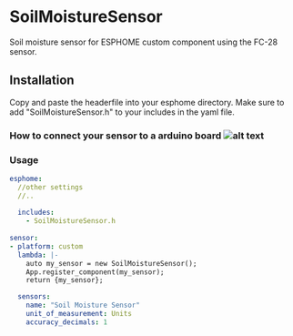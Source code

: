 # SoilMoistureSensor
Soil moisture sensor for ESPHOME custom component using the FC-28 sensor.

## Installation
Copy and paste the headerfile into your esphome directory.
Make sure to add "SoilMoistureSensor.h" to your includes in the yaml file.

### How to connect your sensor to a arduino board ![alt text](https://electrosome.com/wp-content/uploads/2018/03/Soil-Moisture-Sensor-with-Arduino-600x401.jpg)


### Usage
```yaml
esphome:
  //other settings
  //..
  
  includes:
    - SoilMoistureSensor.h
      
sensor:
- platform: custom
  lambda: |-
    auto my_sensor = new SoilMoistureSensor();
    App.register_component(my_sensor);
    return {my_sensor};

  sensors:
    name: "Soil Moisture Sensor"
    unit_of_measurement: Units
    accuracy_decimals: 1
```
